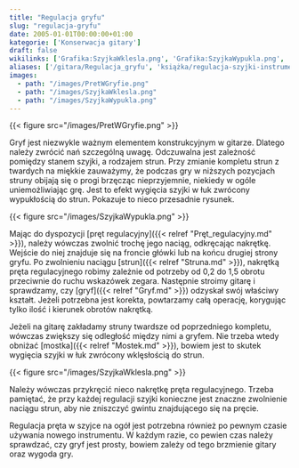 ```yaml
---
title: "Regulacja gryfu"
slug: "regulacja-gryfu"
date: 2005-01-01T00:00:00+01:00
kategorie: ['Konserwacja gitary']
draft: false
wikilinks: ['Grafika:SzyjkaWklesla.png', 'Grafika:SzyjkaWypukla.png', 'grafika:PretWGryfie.png', 'gryf', 'mostek', 'pr%C4%99t_regulacyjny', 'struna']
aliases: ['/gitara/Regulacja_gryfu', 'książka/regulacja-szyjki-instrumentu']
images:
  - path: "/images/PretWGryfie.png"
  - path: "/images/SzyjkaWklesla.png"
  - path: "/images/SzyjkaWypukla.png"
---
```

{{< figure src="/images/PretWGryfie.png" >}}

Gryf jest niezwykle ważnym elementem konstrukcyjnym w gitarze. Dlatego
należy zwrócić nań szczególną uwagę. Odczuwalna jest zależność pomiędzy
stanem szyjki, a rodzajem strun. Przy zmianie kompletu strun z twardych
na miękkie zauważymy, że podczas gry w niższych pozycjach struny obijają
się o progi brzęcząc nieprzyjemnie, niekiedy w ogóle uniemożliwiając
grę. Jest to efekt wygięcia szyjki w łuk zwrócony wypukłością do strun.
Pokazuje to nieco przesadnie rysunek.

{{< figure src="/images/SzyjkaWypukla.png" >}}

Mając do dyspozycji [pręt regulacyjny]({{< relref "Pręt_regulacyjny.md" >}}),
należy wówczas zwolnić trochę jego naciąg, odkręcając nakrętkę. Wejście
do niej znajduje się na froncie główki lub na końcu drugiej strony
gryfu. Po zwolnieniu naciągu [strun]({{< relref "Struna.md" >}}), nakrętką pręta
regulacyjnego robimy zależnie od potrzeby od 0,2 do 1,5 obrotu
przeciwnie do ruchu wskazówek zegara. Następnie stroimy gitarę i
sprawdzamy, czy [gryf]({{< relref "Gryf.md" >}}) odzyskał swój właściwy kształt.
Jeżeli potrzebna jest korekta, powtarzamy całą operację, korygując tylko
ilość i kierunek obrotów nakrętką.

Jeżeli na gitarę zakładamy struny twardsze od poprzedniego kompletu,
wówczas zwiększy się odległość między nimi a gryfem. Nie trzeba wtedy
obniżać [mostka]({{< relref "Mostek.md" >}}), bowiem jest to skutek wygięcia
szyjki w łuk zwrócony wklęsłością do strun.

{{< figure src="/images/SzyjkaWklesla.png" >}}

Należy wówczas przykręcić nieco nakrętkę pręta regulacyjnego. Trzeba
pamiętać, że przy każdej regulacji szyjki konieczne jest znaczne
zwolnienie naciągu strun, aby nie zniszczyć gwintu znajdującego się na
pręcie.

Regulacja pręta w szyjce na ogół jest potrzebna również po pewnym czasie
używania nowego instrumentu. W każdym razie, co pewien czas należy
sprawdzać, czy gryf jest prosty, bowiem zależy od tego brzmienie gitary
oraz wygoda gry.

